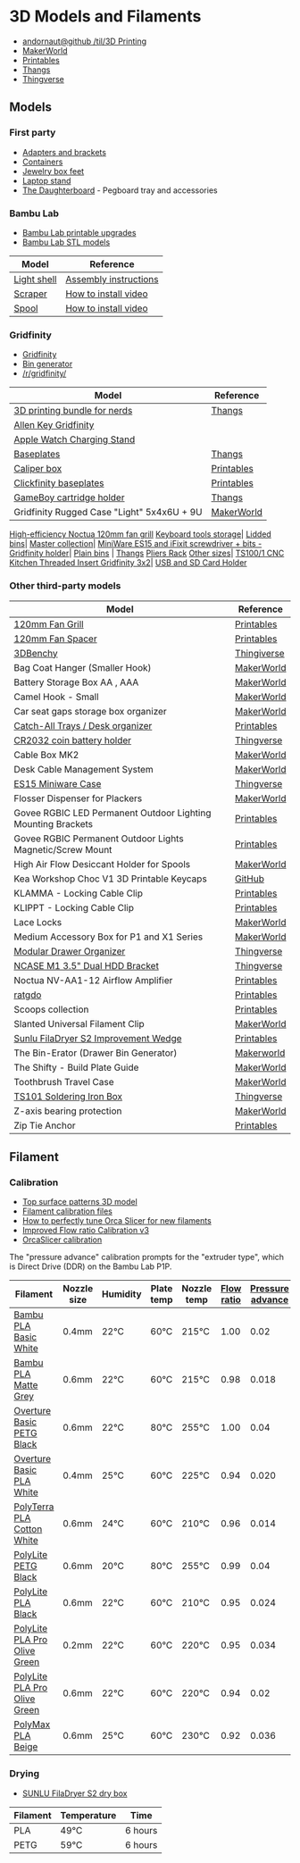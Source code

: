 # 3D Models and Filaments

* [andornaut@github /til/3D Printing](https://github.com/andornaut/til/blob/master/docs/3d-printing.md)
* [MakerWorld](https://makerworld.com)
* [Printables](https://www.printables.com/model)
* [Thangs](https://thangs.com)
* [Thingverse](https://www.thingiverse.com/)

## Models

### First party

* [Adapters and brackets](./adapters-and-brackets)
* [Containers](./containers)
* [Jewelry box feet](./jewelry-box-feet)
* [Laptop stand](./laptop-stand)
* [The Daughterboard](./the-daughterboard) - Pegboard tray and accessories

### Bambu Lab

* [Bambu Lab printable upgrades](https://wiki.bambulab.com/en/p1/manual/p1p-upgrades)
* [Bambu Lab STL models](https://wiki.bambulab.com/en/knowledge-sharing/Links-to-STL-models)

Model | Reference
--- | ---
[Light shell](./bambu-lab/light_shell.3mf) | [Assembly instructions](https://wiki.bambulab.com/p1/manual/upgrade-list/led_light.pdf)
[Scraper](./bambu-lab/scraper_grip_by_bambu_lab.stl) | [How to install video](https://www.youtube.com/watch?v=mUSoCr1y9Jk)
[Spool](./bambu-lab/bambulab_spool_by_bambu_lab.stl) | [How to install video](https://www.youtube.com/watch?v=mUSoCr1y9Jk)

### Gridfinity

* [Gridfinity](https://gridfinity.xyz/)
* [Bin generator](https://gridfinity.bouwens.co/)
* [/r/gridfinity/](https://old.reddit.com/r/gridfinity/)

Model | Reference
--- | ---
[3D printing bundle for nerds](./gridfinity/Gridfinity%203D%20Printing%20Bundle%20for%20Nerds) | [Thangs](https://thangs.com/designer/ZackFreedman/3d-model/Gridfinity%203D%20Printing%20Bundle%20for%20Nerds-60741)
[Allen Key Gridfinity](https://www.printables.com/model/284696-allen-key-gridfinity)|
[Apple Watch Charging Stand](https://makerworld.com/en/models/252931#profileId-269297)|
[Baseplates](./gridfinity/Gridfinity%20Baseplates) | [Thangs](https://thangs.com/designer/models/3d-model/60925)
[Caliper box](./gridfinity/Caliper%20Box.obj) | [Printables](https://www.printables.com/model/299953-gridfinity-caliper-box/files)
[Clickfinity baseplates](./gridfinity/Gridfinity%20Clickfinity) | [Printables](https://www.printables.com/model/452675-gridfinity-clickplates-no-magnets-universally-comp/files)
[GameBoy cartridge holder](./gridfinity/Gridfinity%20GameBoy%20Cartridge%20Holder) | [Thangs](https://thangs.com/designer/cogspace/3d-model/Gridfinity%20GameBoy%20Cartridge%20Holder-73725)
Gridfinity Rugged Case "Light" 5x4x6U + 9U | [MakerWorld](https://makerworld.com/en/models/463249#profileId-371749)
[High-efficiency Noctua 120mm fan grill](https://www.printables.com/model/1096961-high-efficiency-noctua-120mm-fan-grill)
[Keyboard tools storage](https://thangs.com/designer/me252613057392/3d-model/Gridfinity%20Keyboard%20storage-851653?manualModelView=true&source=All+Files)|
[Lidded bins](https://www.printables.com/@MyStoopidStuff/collections/1314851)|
[Master collection](https://www.printables.com/model/242711/)|
[MiniWare ES15 and iFixit screwdriver + bits - Gridfinity holder](https://www.printables.com/model/234637-miniware-es15-and-ifixit-screwdriver-bits-gridfini)|
[Plain bins](./gridfinity/Gridfinity%20Plain%20Bins) | [Thangs](https://thangs.com/designer/pmcquay/3d-model/gridfinity%20plain%20bins-61698)
[Pliers Rack](https://www.printables.com/model/337990-gridfinity-pliers-rack/) [Other sizes](https://www.printables.com/model/493770-gridfinity-pliers-racks-mega-pack-92-different-siz)|
[TS100/1 CNC Kitchen Threaded Insert Gridfinity 3x2](https://makerworld.com/en/models/253564)|
[USB and SD Card Holder](https://thangs.com/designer/bigbrisco/3d-model/%2523Gridfinity%2520Usb%2520and%2520SD%2520Card%2520Holder%2520-61209)

### Other third-party models

Model | Reference
--- | ---
[120mm Fan Grill](./120mm-fan-grill) | [Printables](https://www.printables.com/model/117333-120mm-fan-grill/comments)
[120mm Fan Spacer](./120mm-fan-spacer) | [Printables](https://www.printables.com/model/314318-na-is1-12-inlet-spacer-for-noctua-120x25mm-fans)
[3DBenchy](./3dbenchy) | [Thingiverse](https://www.thingiverse.com/thing:763622)
Bag Coat Hanger (Smaller Hook) | [MakerWorld](https://makerworld.com/en/models/570537#profileId-491304)
Battery Storage Box AA , AAA | [MakerWorld](https://makerworld.com/en/models/527881?from=search#profileId-445506)
Camel Hook - Small | [MakerWorld](https://makerworld.com/en/models/14502#profileId-18436)
Car seat gaps storage box organizer | [MakerWorld](https://makerworld.com/en/models/420836)
[Catch-All Trays / Desk organizer](./catch-all-trays) | [Printables](https://www.printables.com/model/376225-catch-all-trays-desk-organizer)
[CR2032 coin battery holder](./cr2032-coin-battery-holder) | [Thingverse](https://www.thingiverse.com/thing:1170291)
Cable Box MK2 | [MakerWorld](https://makerworld.com/en/models/94550#profileId-101134)
Desk Cable Management System | [MakerWorld](https://makerworld.com/en/models/164029)
[ES15 Miniware Case](./es15-miniware-case) | [Thingverse](https://www.thingiverse.com/thing:5478046)
Flosser Dispenser for Plackers | [MakerWorld](https://makerworld.com/en/models/390289)
Govee RGBIC LED Permanent Outdoor Lighting Mounting Brackets | [Printables](https://www.printables.com/model/593227-govee-rgbic-led-permanent-outdoor-lighting-mountin)
Govee RGBIC Permanent Outdoor Lights Magnetic/Screw Mount | [Printables](https://www.printables.com/model/441208-govee-rgbic-permanent-outdoor-lights-magneticscrew)
High Air Flow Desiccant Holder for Spools | [MakerWorld](https://makerworld.com/en/models/641332#profileId-567300)
Kea Workshop Choc V1 3D Printable Keycaps | [GitHub](https://github.com/klouderone/kwchocv1keycaps)
KLAMMA - Locking Cable Clip | [Printables](https://www.printables.com/model/359285-klamma-locking-cable-clip)
KLIPPT - Locking Cable Clip | [Printables](https://www.printables.com/model/424351-klippt-locking-cable-clip)
Lace Locks | [MakerWorld](https://makerworld.com/en/models/451318#profileId-358346)
Medium Accessory Box for P1 and X1 Series | [MakerWorld](https://makerworld.com/en/models/52449#profileId-54209)
[Modular Drawer Organizer](./modular-drawer-organizer) | [Thingverse](https://www.thingiverse.com/thing:3827538)
[NCASE M1 3.5" Dual HDD Bracket](./ncase-m1-dual-hdd-bracket) | [Thingverse](https://www.thingiverse.com/thing:3225646)
Noctua NV-AA1-12 Airflow Amplifier | [Printables](https://www.printables.com/model/887071-nv-aa1-12-airflow-amplifier)
[ratgdo](./ratgdo) | [Printables](https://www.printables.com/model/602600-ratgdo-v2x-pcb-enclosure/files)
Scoops collection | [Printables](https://www.printables.com/@TripleGWorkshop/collections/573949)
Slanted Universal Filament Clip | [MakerWorld](https://makerworld.com/en/models/589401#profileId-510766)
[Sunlu FilaDryer S2 Improvement Wedge](./sunlu-filadryer-s2-improvement-wedge) | [Printables](https://www.printables.com/model/219366-sunlu-filadryer-s2-improvement-wedge)
The Bin-Erator (Drawer Bin Generator) | [Makerworld](https://makerworld.com/en/models/517716#profileId-433963)
The Shifty - Build Plate Guide | [MakerWorld](https://makerworld.com/en/models/83480#profileId-89128)
Toothbrush Travel Case | [MakerWorld](https://makerworld.com/en/models/32077#profileId-28716)
[TS101 Soldering Iron Box](./ts101-soldering-iron-box) | [Thingverse](https://www.thingiverse.com/thing:5880987)
Z-axis bearing protection | [MakerWorld](https://makerworld.com/en/models/701002#profileId-664278)
Zip Tie Anchor | [Printables](https://www.printables.com/model/132296-zip-tie-anchor)

## Filament

### Calibration

* [Top surface patterns 3D model](https://makerworld.com/en/models/110900#profileId-130248)
* [Filament calibration files](./filament-calibration)
* [How to perfectly tune Orca Slicer for new filaments](https://www.reddit.com/r/BambuLab/comments/1biqy9w/how_to_perfectly_tune_orca_slicer_for_new/)
* [Improved Flow ratio Calibration v3](https://makerworld.com/en/models/189543)
* [OrcaSlicer calibration](https://github.com/SoftFever/OrcaSlicer/wiki/Calibration)

The "pressure advance" calibration prompts for the "extruder type", which is Direct Drive (DDR) on the Bambu Lab P1P.

Filament | Nozzle size | Humidity | Plate temp | Nozzle temp  | [Flow ratio](https://github.com/SoftFever/OrcaSlicer/wiki/Calibration#Flow-rate) | [Pressure advance](https://github.com/SoftFever/OrcaSlicer/wiki/Calibration#Pressure-Advance)
--- | --- | --- | --- | --- | --- | ---
[Bambu PLA Basic White](https://ca.store.bambulab.com/products/pla-basic-filament) | 0.4mm | 22℃ | 60℃ | 215℃ | 1.00 | 0.02
[Bambu PLA Matte Grey](https://ca.store.bambulab.com/products/pla-matte) | 0.6mm | 22℃ | 60℃ | 215℃ | 0.98 | 0.018
[Overture Basic PETG Black](https://www.overture3d.ca/collections/petg-filament/products/basic-petg-1-75mm-1-pack) | 0.6mm | 22℃  | 80℃  | 255℃ | 1.00 | 0.04
[Overture Basic PLA White](https://www.overture3d.ca/collections/pla-filament/products/basic-pla-1-75-mm-1-pack) | 0.4mm | 25℃ | 60℃ | 225℃ | 0.94 | 0.020
[PolyTerra PLA Cotton White](https://ca.polymaker.com/products/polyterra-pla?variant=45514281025854) | 0.6mm | 24℃ | 60℃ | 210℃ | 0.96 | 0.014
[PolyLite PETG Black](https://ca.polymaker.com/products/polylite-petg?variant=44585314943294) | 0.6mm | 20℃ | 80℃ | 255℃ | 0.99 | 0.04
[PolyLite PLA Black](https://ca.polymaker.com/products/polylite-pla?variant=45514358096190) | 0.6mm | 22℃ | 60℃ | 210℃ | 0.95 | 0.024
[PolyLite PLA Pro Olive Green](https://ca.polymaker.com/products/polylite-pla-pro?variant=45514343121214) | 0.2mm | 22℃ | 60℃ | 220℃ | 0.95 | 0.034
[PolyLite PLA Pro Olive Green](https://ca.polymaker.com/products/polylite-pla-pro?variant=45514343121214) | 0.6mm | 22℃ | 60℃ | 220℃ | 0.94 | 0.02
[PolyMax PLA Beige](https://ca.polymaker.com/products/polymax-pla?variant=44585333326142) | 0.6mm | 25℃ | 60℃ | 230℃ | 0.92 | 0.036

### Drying

* [SUNLU FilaDryer S2 dry box](https://www.amazon.ca/gp/product/B0B1ZKTS44)

Filament | Temperature | Time
--- | --- | ---
PLA | 49℃  | 6 hours
PETG | 59℃  | 6 hours
